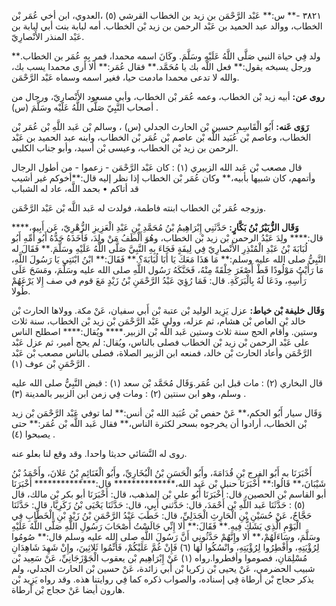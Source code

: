 ٣٨٢١ -** س:** عَبْد الرَّحْمَن بن زيد بن الخطاب القرشي (٥) ،العدوي، ابن أخي عُمَر بْن الخطاب، ووالد عبد الحميد بن عَبْد الرحمن بن زيد بْن الخطاب. أمه لبابة بنت أبي لبابة بن عَبْد المنذر الأَنْصارِيّ.

ولد فِي حياة النبي صَلَّى اللَّهُ عَلَيْهِ وسَلَّمَ. وكَانَ اسمه محمدا، فمر بِهِ عُمَر بن الخطاب.** ورجل يسبخه يقول:** فعل اللَّه بك يا مُحَمَّد.** فقال عُمَر:** ألا أرى محمدا يسب بك، والله لا تدعى محمدا مادمت حيا، فغير اسمه وسماه عَبْد الرَّحْمَن.

**روى عن:** أبيه زيد بْن الخطاب، وعمه عُمَر بْن الخطاب، وأبي مسعود الأَنْصارِيّ، ورجال من أصحاب النَّبِيّ صَلَّى اللَّهُ عَلَيْه وسَلَّمَ (س) .

**رَوَى عَنه:** أَبُو الْقَاسِمِ حسين بْن الحارث الجدلي (س) ، وسالم بْن عَبد اللَّهِ بْن عُمَر بْن الخطاب، وعاصم بْن عُبَيد اللَّه بْن عاصم بْن عُمَر بْن الخطاب، وابنه عبد الحميد بن عَبْد الرحمن بن زيد بْن الخطاب، وعيسى بْن أسيد، وأبو جناب الكلبي.

قال مصعب بْن عَبد الله الزبيري (١) : كان عَبْد الرَّحْمَن - زعموا - من أطول الرجال وأتمهم، كان شبيها بأبيه،** وكان عُمَر بْن الخطاب إذا نظر إليه قال:**أخوكم غير أشيب قد أتاكم • بحمد اللَّه، عاد له الشباب

وزوجه عُمَر بْن الخطاب ابنته فاطمة، فولدت له عَبد اللَّه بْن عَبْد الرَّحْمَن.

**وَقَال الزُّبَيْرُ بْنُ بَكَّارٍ:** حَدَّثَنِي إِبْرَاهِيمُ بْنُ مُحَمَّدِ بْنِ عَبْدِ الْعَزِيزِ الزُّهْرِيّ، عَن أَبِيهِ،**** قال:**** ولِدَ عَبْدُ الرحمن بْن زيد بْن الخطاب، وهُوَ أَلْطَفُ مَنْ ولِدَ، فَأَخَذَهُ جَدُّهُ أَبُو أُمِّهِ أَبُو لُبَابَةَ بْنُ عَبْدِ الْمُنْذِرِ الأَنْصارِيّ فِي لِيفَةٍ فَجَاءَ بِهِ النَّبِيَّ صَلَّى اللَّهُ عَلَيْهِ وسَلَّمَ.** فَقَالَ له النَّبِيُّ صلى الله عليه وسلم:** مَا هَذَا مَعَكَ يَا أَبَا لُبَابَةَ؟.** فَقَالَ:** ابْنُ ابْنَتِي يَا رَسُولَ اللَّهِ، مَا رَأَيْتُ مَوْلُودًا قَطْ أَصْغَرَ خِلْقَةً مِنْهُ، فَحَنَّكَهُ رَسُول اللَّهِ صلى الله عليه وسَلَّمَ، ومَسَحَ عَلَى رَأْسِهِ، ودَعَا لَهُ بِالْبَرَكَةِ. قال: فَمَا رُؤِيَ عَبْدُ الرَّحْمَنِ بْنُ زَيْدٍ مَعَ قوم في صف إِلا يَرْعَهُمْ طُولا.

**وَقَال خليفة بْن خياط:** عزل يَزِيد الوليد بْن عتبة بْن أَبي سفيان، عَنْ مكة. وولاها الحارث بْن خالد بْن العاص بْن هشام، ثم عزله، وولى عَبْد الرَّحْمَن بْن زيد بْن الخطاب، سنة ثلاث وستين. وأقام الحج سنة ثلاث وستين عَبد اللَّه بْن الزبير.**** ويُقال:**** اصطلح الناس على عَبْد الرحمن بْن زيد بْن الخطاب فصلى بالناس، ويُقال: لم يحج أمير، ثم عزل عَبْد الرَّحْمَن وأعاد الحارث بْن خالد، فمنعه ابن الزبير الصلاة، فصلى بالناس مصعب بْن عَبْد الرَّحْمَنِ بْن عوف (١) .

قال البخاري (٢) : مات قبل ابن عُمَر.وَقَال مُحَمَّد بْن سعد (١) : قبض النَّبِيُّ صلى الله عليه وسلم، وهو ابن سنتين (٢) : ومات فِي زمن ابن الزبير بالمدينة (٣) .

وَقَال سيار أَبُو الحكم،** عَنْ حفص بْن عُبَيد الله بْن أنس:** لما توفي عَبْد الرَّحْمَن بْن زيد بْن الخطاب، أرادوا أن يخرجوه بسحر لكثرة الناس،** فقال عَبد اللَّه بْن عُمَر:** حتى يصبحوا (٤) .

روى له النَّسَائي حديثا واحدا. وقد وقع لنا بعلو عنه.

أَخْبَرَنَا به أَبُو الفرج بْنِ قُدَامَةَ، وأَبُو الْحَسَنِ بْنُ الْبُخَارِيِّ، وأَبُو الْغَنَائِمِ بْنُ عَلانَ، وأَحْمَدُ بْنُ شَيْبَانَ،** قَالُوا:** أَخْبَرَنَا حنبل بْن عَبد الله،************** قال:************** أَخْبَرَنَا أبو القاسم بْن الحصين، قال: أَخْبَرَنَا أَبُو علي بْن المذهب، قال: أَخْبَرَنَا أبو بكر بْن مالك، قال (٥) : حَدَّثَنَا عَبد اللَّهِ بْن أَحْمَدَ، قال: حَدَّثني أَبِي، قال: حَدَّثَنَا يَحْيَى بْنُ زَكَرِيَّا، قال: حَدَّثَنَا حَجَّاجٌ، عَنْ حُسَيْنِ بْنِ الْحَارِثِ الْجَدَلِيِّ، قال: خَطَبَ عَبْدُ الرَّحْمَنِ بْنُ زَيْدِ بْنِ الْخَطَّابِ فِي الْيَوْمِ الَّذِي يَشَكُّ فِيهِ.** فَقَالَ:** أَلا إِنِّي جَالَسْتُ أَصْحَابَ رَسُولِ اللَّهِ صَلَّى اللَّهُ عَلَيْهِ وسَلَّمَ، وسَاءَلَهُمْ،** أَلا وإِنَّهُمْ حَدَّثُونِي أَنَّ رَسُولَ اللَّهِ صلى الله عليه وسلم قال:** صُومُوا لِرُؤْيَتِهِ، وأَفْطِرُوا لِرُؤْيَتِهِ، وانْسُكُوا لَهَا (٦) فَإِنْ غُمَّ عَلَيْكُمْ، فَأَتِّمُوا ثَلاثِينَ، وإِنْ شَهِدَ شَاهِدَانِ مُسْلِمَانِ، فصوموا وأفطروا.رواه (١) عَنْ إِبْرَاهِيم بْن يعقوب الْجَوْزَجَانِيِّ، عَنْ سَعِيد بْن شبيب الحضرمي، عَنْ يحيى بْن زكريا بْن أَبي زائدة، عَنْ حسين بْن الحارث الجدلي، ولم يذكر حجاج بْن أرطاة فِي إسناده، والصواب ذكره كما فِي روايتنا هذه. وقد رواه يَزِيد بْن هارون أيضا عَنْ حجاج بْن أرطاة.